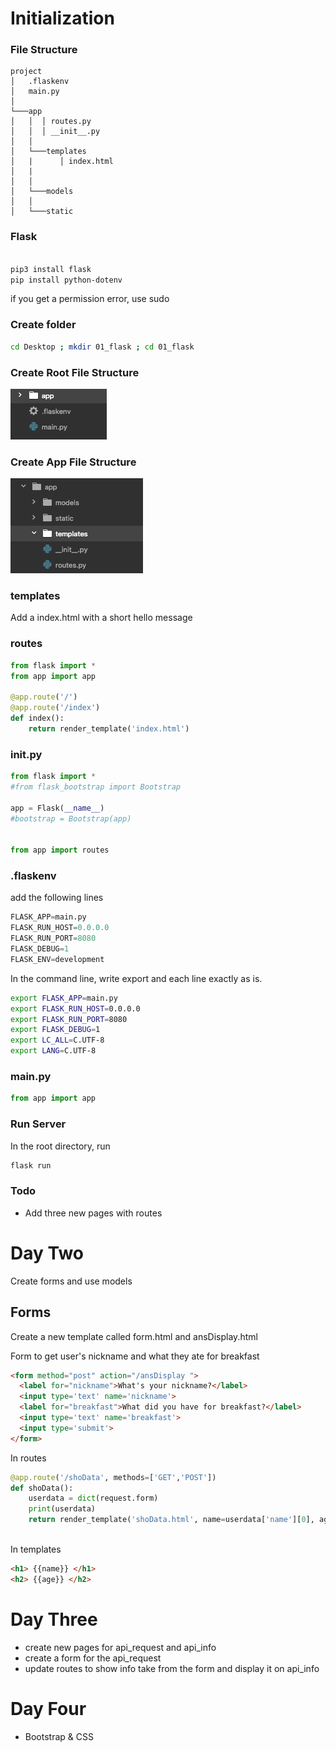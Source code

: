# Initialization

### File Structure

```
project
│   .flaskenv
│   main.py    
│
└───app
│   │  │ routes.py
│   │  │ __init__.py
│   │
│   └───templates
│   |      │ index.html
│   |
│   │
│   └───models
│   │
│   └───static

```

### Flask

```bash

pip3 install flask
pip install python-dotenv

```
if you get a permission error, use sudo

### Create folder

``` bash
cd Desktop ; mkdir 01_flask ; cd 01_flask
```

### Create Root File Structure
![root_structure](app/static/images/root_img.png)

### Create App File Structure
![app_structure](app/static/images/app_tree.png)

### templates
Add a index.html with a short hello message

### routes
```python
from flask import *
from app import app

@app.route('/')
@app.route('/index')
def index():
    return render_template('index.html')
```
### __init__.py

```python
from flask import *
#from flask_bootstrap import Bootstrap

app = Flask(__name__)
#bootstrap = Bootstrap(app)


from app import routes
```

### .flaskenv
add the following lines
```python
FLASK_APP=main.py
FLASK_RUN_HOST=0.0.0.0
FLASK_RUN_PORT=8080
FLASK_DEBUG=1
FLASK_ENV=development
```

In the command line, write export and each line exactly as is.

```bash
export FLASK_APP=main.py
export FLASK_RUN_HOST=0.0.0.0
export FLASK_RUN_PORT=8080
export FLASK_DEBUG=1
export LC_ALL=C.UTF-8
export LANG=C.UTF-8
```


### main.py
```python
from app import app
```

### Run Server
In the root directory, run

```bash
flask run
```

### Todo
- Add three new pages with routes

# Day Two
Create forms and use models

## Forms
Create a new template called form.html and ansDisplay.html

Form to get user's nickname and what they ate for breakfast

```html
<form method="post" action="/ansDisplay ">
  <label for="nickname">What's your nickname?</label>
  <input type='text' name='nickname'>
  <label for="breakfast">What did you have for breakfast?</label>
  <input type='text' name='breakfast'>
  <input type='submit'>
</form>
```

In routes

```python
@app.route('/shoData', methods=['GET','POST'])
def shoData():
    userdata = dict(request.form)
    print(userdata)
    return render_template('shoData.html', name=userdata['name'][0], age=userdata['age'][0])
 
```
In templates

```html
<h1> {{name}} </h1>
<h2> {{age}} </h2>

```

# Day Three
- create new pages for api_request and api_info
- create a form for the api_request
- update routes to show info take from the form and display it on api_info


# Day Four
- Bootstrap & CSS
